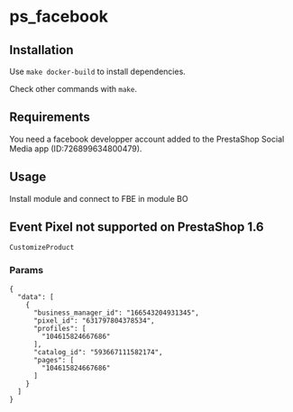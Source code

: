 # ps_facebook

## Installation
Use `make docker-build` to install dependencies.

Check other commands with `make`.

## Requirements
You need a facebook developper account added to the PrestaShop Social Media app (ID:726899634800479).

## Usage
Install module and connect to FBE in module BO

## Event Pixel not supported on PrestaShop 1.6

```
CustomizeProduct
```

### Params

```
{
  "data": [
    {
      "business_manager_id": "166543204931345",
      "pixel_id": "631797804378534",
      "profiles": [
        "104615824667686"
      ],
      "catalog_id": "593667111582174",
      "pages": [
        "104615824667686"
      ]
    }
  ]
}
```
